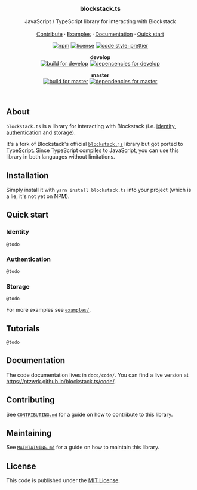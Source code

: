<p align="center">
  <br>
  <!-- commented out, to not use the Blockstack brand (looks too official)
  <a href="https://blockstack.org">
    <img src="https://media.githubusercontent.com/media/blockstack/designs/master/logo/RGB/bug/blockstack-bug-rounded-256x256.png" width=72 height=72>
  </a>
  -->

  <h3 align="center">blockstack.ts</h3>

  <p align="center">
    JavaScript / TypeScript library for interacting with Blockstack
    <br>
    <br>
    <a href="https://github.com/ntzwrk/blockstack.ts/blob/master/CONTRIBUTING.md">Contribute</a>
		&middot;
		<a href="https://github.com/ntzwrk/blockstack.ts/blob/master/examples/">Examples</a>
    &middot;
    <a href="https://ntzwrk.github.io/blockstack.ts/code/">Documentation</a>
    &middot;
    <a href="https://github.com/ntzwrk/blockstack.ts#quick-start">Quick start</a>
  </p>
  <p align="center">
    <a href="https://www.npmjs.com/package/blockstack.ts"><img src="https://img.shields.io/npm/v/blockstack.ts.svg?style=flat-square" alt="npm"></a>
    <a href="https://github.com/ntzwrk/blockstack.ts/blob/master/LICENSE.md"><img src="https://img.shields.io/npm/l/blockstack.ts.svg?style=flat-square" alt="license"></a>
    <a href="https://github.com/prettier/prettier"><img src="https://img.shields.io/badge/code_style-prettier-ff69b4.svg?style=flat-square" alt="code style: prettier"></a>
    <!-- commented out, because it looks too official
		<a href="https://chat.blockstack.org"><img src="https://img.shields.io/badge/join-slack-e32072.svg?style=flat-square" alt="slack"></a>
		-->
  </p>
  <p align="center">
    <p align="center">
      <b>develop</b>
      <br>
   	  <a href="https://travis-ci.org/ntzwrk/blockstack.ts"><img src="https://img.shields.io/travis/ntzwrk/blockstack.ts/develop.svg?style=flat-square" alt="build for develop"></a>
    	<a href="https://david-dm.org/ntzwrk/blockstack.ts/develop"><img src="https://img.shields.io/david/ntzwrk/blockstack.ts/develop.svg?style=flat-square" alt="depencencies for develop"></a>
    </p>
  </p>
  <p align="center">
    <p align="center">
      <b>master</b>
      <br>
   	  <a href="https://travis-ci.org/ntzwrk/blockstack.ts"><img src="https://img.shields.io/travis/ntzwrk/blockstack.ts/master.svg?style=flat-square" alt="build for master"></a>
    	<a href="https://david-dm.org/ntzwrk/blockstack.ts/master"><img src="https://img.shields.io/david/ntzwrk/blockstack.ts/master.svg?style=flat-square" alt="dependencies for master"></a>
    </p>
  </p>
</p>

<br>



## About
`blockstack.ts` is a library for interacting with Blockstack (i.e. [identity](https://github.com/ntzwrk/blockstack.ts#identity), [authentication](https://github.com/ntzwrk/blockstack.ts#authentication) and [storage](https://github.com/ntzwrk/blockstack.ts#storage)).

It's a fork of Blockstack's official [`blockstack.js`](https://github.com/blockstack/blockstack.js) library but got ported to [TypeScript](http://www.typescriptlang.org). Since TypeScript compiles to JavaScript, you can use this library in both languages without limitations.


## Installation
Simply install it with `yarn install blockstack.ts` into your project (which is a lie, it's not yet on NPM).


## Quick start

### Identity
`@todo`

### Authentication
`@todo`

### Storage
`@todo`

For more examples see [`examples/`](https://github.com/ntzwrk/blockstack.ts/blob/master/examples/).


## Tutorials
`@todo`


## Documentation
The code documentation lives in `docs/code/`. You can find a live version at https://ntzwrk.github.io/blockstack.ts/code/.


## Contributing
See [`CONTRIBUTING.md`](https://github.com/ntzwrk/blockstack.ts/blob/master/CONTRIBUTING.md) for a guide on how to contribute to this library.


## Maintaining
See [`MAINTAINING.md`](https://github.com/ntzwrk/blockstack.ts/blob/master/MAINTAINING.md) for a guide on how to maintain this library.


## License
This code is published under the [MIT License](https://github.com/ntzwrk/blockstack.ts/blob/master/LICENSE.md).
